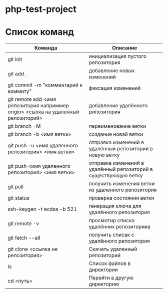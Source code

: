 # php-test-project

# Список команд 

| Команда                                                                            | Описание                                                        | 
|------------------------------------------------------------------------------------|-----------------------------------------------------------------|
| git init                                                                           | инициализация пустого репозитория                               |
| git add .                                                                          | добавление новых изменений                                      |
| git commit -m "комментарий к коммиту"                                              | фиксация изменений                                              |
| git remote add <имя репозитория наприммер origin> <сылка на удаленный репозиторий> | добавление удалённого рипозитория                               |
| git branch -M                                                                      | переименование ветки                                            |
| git branch -b <имя ветки>                                                          | создание новай ветки                                            |
| git push -u <имя удаленного репозитория> <имя ветки>                               | отправка изменений в удалённый репозиторий в новую ветку        |
| git push <имя удаленного репозитория> <имя ветки>                                  | отправка изменений в удалённый репозиторий в существующую ветку |
| git pull                                                                           | получить изменения ветки из удаленного репозитория              |
| git status                                                                         | проверка состояния ветки                                        |
| ssh-keygen -t ecdsa -b 521                                                         | генерация ключа для удалённого репозитория                      |
| git remote -v                                                                      | просмотир списка удалённих репозиторияв                         |
| git fetch --all                                                                    | получить списак с удалённого репозитория                        |
| git clone <ссылка не репозитория>                                                  | Скачать удаленный репозиторий                                   |
| ls                                                                                 | Список файлов в директории                                      |
| cd <путь>                                                                          | Перейти в другую директорию                                     |
